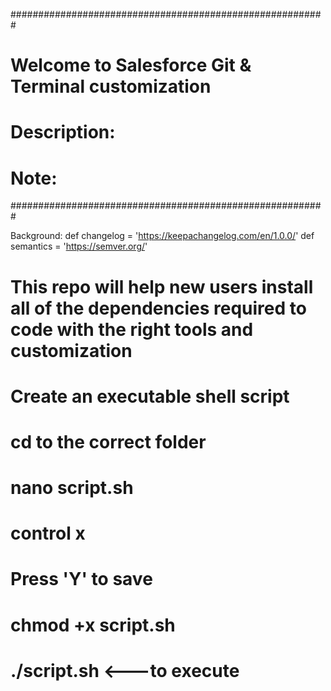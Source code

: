 #########################################################
# Welcome to Salesforce Git & Terminal customization
# Description: 
#        Note:
#########################################################

Background:
def changelog = 'https://keepachangelog.com/en/1.0.0/'
def semantics = 'https://semver.org/'

# This repo will help new users install all of the dependencies required to code with the right tools and customization

# Create an executable shell script
# cd to the correct folder
# nano script.sh
# control x
# Press 'Y' to save
# chmod +x script.sh
# ./script.sh <---to execute